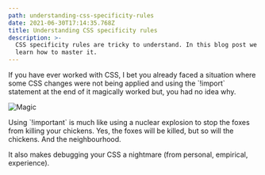 ```yaml
---
path: understanding-css-specificity-rules
date: 2021-06-30T17:14:35.768Z
title: Understanding CSS specificity rules
description: >-
  CSS specificity rules are tricky to understand. In this blog post we will
  learn how to master it.
---
```

If you have ever worked with CSS, I bet you already faced a situation where some CSS changes were not being applied and using the \`!import\` statement at the end of it magically worked but, you had no idea why.

![Magic](/assets/magic.gif)

Using \`!important\` is much like using a nuclear explosion to stop the foxes from killing your chickens. Yes, the foxes will be killed, but so will the chickens. And the neighbourhood.

It also makes debugging your CSS a nightmare (from personal, empirical, experience).
